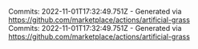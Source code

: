 Commits: 2022-11-01T17:32:49.751Z - Generated via https://github.com/marketplace/actions/artificial-grass
<br>
Commits: 2022-11-01T17:32:49.751Z - Generated via https://github.com/marketplace/actions/artificial-grass
<br>
